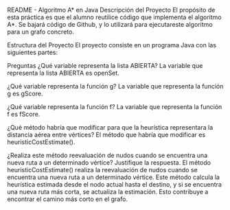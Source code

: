 README - Algoritmo A* en Java
Descripción del Proyecto
El propósito de esta práctica es que el alumno reutilice código que implementa el algoritmo A*. Se bajará código de Github, y lo utilizará para ejecutareste algoritmo para un grafo concreto.

Estructura del Proyecto
El proyecto consiste en un programa Java con las siguientes partes:


Preguntas 
¿Qué variable representa la lista ABIERTA?
La variable que representa la lista ABIERTA es openSet.

¿Qué variable representa la función g?
La variable que representa la función g es gScore.

¿Qué variable representa la función f?
La variable que representa la función f es fScore.

¿Qué método habría que modificar para que la heurística representara la distancia aérea entre vértices?
El método que habría que modificar es heuristicCostEstimate().

¿Realiza este método reevaluación de nudos cuando se encuentra una nueva ruta a un determinado vértice? Justifique la respuesta.
El método heuristicCostEstimate() realiza la reevaluación de nudos cuando se encuentra una nueva ruta a un determinado vértice. Este método calcula la heurística estimada desde el nodo actual hasta el destino, y si se encuentra una nueva ruta más corta, se actualiza la estimación. Esto contribuye a encontrar el camino más corto en el grafo.